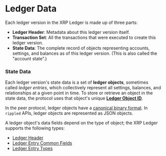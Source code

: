 # Ledger Data

Each ledger version in the XRP Ledger is made up of three parts:

* **Ledger Header**: Metadata about this ledger version itself.
* **Transaction Set**: All the transactions that were executed to create this ledger version.
* **State Data**: The complete record of objects representing accounts, settings, and balances as of this ledger version. (This is also called the "account state".)

### State Data

Each ledger version's state data is a set of **ledger objects**, sometimes called _ledger entries_, which collectively represent all settings, balances, and relationships at a given point in time. To store or retrieve an object in the state data, the protocol uses that object's unique [**Ledger Object ID**](ledger-object-ids.md).

In the peer protocol, ledger objects have a [canonical binary format](../binary-format.md). In `rippled` APIs, ledger objects are represented as JSON objects.

A ledger object's data fields depend on the type of object; the XRP Ledger supports the following types:

* [Ledger Header](ledger-header.md)
* [Ledger Entry Common Fields](ledger-object-ids.md)
* [Ledger Entry Types](ledger-objects-types/)
